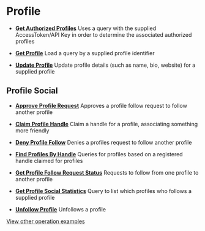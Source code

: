 # Profile

- **[Get Authorized Profiles](/example-operations/profile/GetAuthorizedProfiles.graphql)**
  Uses a query with the supplied AccessToken/API Key in order to determine the
  associated authorized profiles

- **[Get Profile](/example-operations/profile/GetProfile.graphql)** Load a query
  by a supplied profile identifier

- **[Update Profile](/example-operations/profile/UpdateProfile.graphql)** Update
  profile details (such as name, bio, website) for a supplied profile

## Profile Social

- **[Approve Profile Request](/example-operations/profile/social/ApproveProfileRequest.graphql)**
  Approves a profile follow request to follow another profile

- **[Claim Profile Handle](/example-operations/profile/social/ClaimProfileHandle.graphql)**
  Claim a handle for a profile, associating something more friendly

- **[Deny Profile Follow](/example-operations/profile/social/DenyProfileFollow.graphql)**
  Denies a profiles request to follow another profile

- **[Find Profiles By Handle](/example-operations/profile/social/FindProfilesByHandle.graphql)**
  Queries for profiles based on a registered handle claimed for profiles

- **[Get Profile Follow Request Status](/example-operations/profile/social/GetProfileFollowRequestStatus.graphql)**
  Requests to follow from one profile to another profile

- **[Get Profile Social Statistics](/example-operations/profile/social/GetProfileSocialStatistics.graphql)**
  Query to list which profiles who follows a supplied profile

- **[Unfollow Profile](/example-operations/profile/social/UnfollowProfile.graphql)**
  Unfollows a profile

[View other operation examples](/example-operations)
